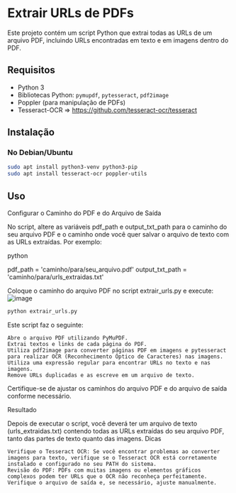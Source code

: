# Extrair URLs de PDFs

Este projeto contém um script Python que extrai todas as URLs de um arquivo PDF, incluindo URLs encontradas em texto e em imagens dentro do PDF.

## Requisitos

- Python 3
- Bibliotecas Python: `pymupdf`, `pytesseract`, `pdf2image`
- Poppler (para manipulação de PDFs)
- Tesseract-OCR => https://github.com/tesseract-ocr/tesseract

## Instalação

### No Debian/Ubuntu

```bash
sudo apt install python3-venv python3-pip
sudo apt install tesseract-ocr poppler-utils
````

## Uso

Configurar o Caminho do PDF e do Arquivo de Saída

No script, altere as variáveis pdf_path e output_txt_path para o caminho do seu arquivo PDF e o caminho onde você quer salvar o arquivo de texto com as URLs extraídas. Por exemplo:

python

pdf_path = 'caminho/para/seu_arquivo.pdf'
output_txt_path = 'caminho/para/urls_extraidas.txt'

Coloque o caminho do arquivo PDF no script extrair_urls.py e execute:
![image](https://github.com/user-attachments/assets/31abdab4-dc78-4af1-aab8-75faea15d953)


```bash
python extrair_urls.py
````

Este script faz o seguinte:

    Abre o arquivo PDF utilizando PyMuPDF.
    Extrai textos e links de cada página do PDF.
    Utiliza pdf2image para converter páginas PDF em imagens e pytesseract para realizar OCR (Reconhecimento Óptico de Caracteres) nas imagens.
    Utiliza uma expressão regular para encontrar URLs no texto e nas imagens.
    Remove URLs duplicadas e as escreve em um arquivo de texto.

Certifique-se de ajustar os caminhos do arquivo PDF e do arquivo de saída conforme necessário.

Resultado

Depois de executar o script, você deverá ter um arquivo de texto (urls_extraidas.txt) contendo todas as URLs extraídas do seu arquivo PDF, tanto das partes de texto quanto das imagens.
Dicas

    Verifique o Tesseract OCR: Se você encontrar problemas ao converter imagens para texto, verifique se o Tesseract OCR está corretamente instalado e configurado no seu PATH do sistema.
    Revisão do PDF: PDFs com muitas imagens ou elementos gráficos complexos podem ter URLs que o OCR não reconheça perfeitamente. Verifique o arquivo de saída e, se necessário, ajuste manualmente.


